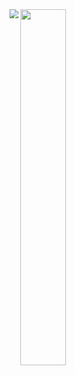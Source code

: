 <img align="left" src="https://github-readme-stats.vercel.app/api?username=KLamaniakou&show_icons=true&theme=radical" />
<img align="left" width="40%" src="https://github-readme-stats.vercel.app/api/top-langs/?username=KLamaniakou&hide_progress=fa;se" />
